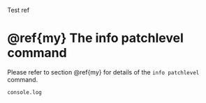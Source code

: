 Test ref


# @ref{my} The info patchlevel command 

Please refer to section @ref{my} for details of the ` info
patchlevel ` command.

    console.log


